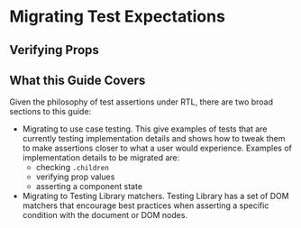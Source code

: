# Migrating Test Expectations

## Verifying Props

## What this Guide Covers

Given the philosophy of test assertions under RTL, there are two broad sections to this guide:

- Migrating to use case testing. This give examples of tests that are currently testing implementation details and shows how to tweak them to make assertions closer to what a user would experience. Examples of implementation details to be migrated are:
  - checking `.children`
  - verifying prop values
  - asserting a component state
- Migrating to Testing Library matchers. Testing Library has a set of DOM matchers that encourage best practices when asserting a specific condition with the document or DOM nodes.
